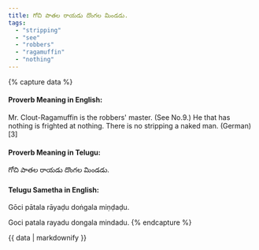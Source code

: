 ```yaml
---
title: గోచి పాతల రాయడు దొంగల మిండడు.
tags:
  - "stripping"
  - "see"
  - "robbers"
  - "ragamuffin"
  - "nothing"
---
```


{% capture data %}
#### Proverb Meaning in English:
Mr. Clout-Ragamuffin is the robbers' master.
(See No.9.)
He that has nothing is frighted at nothing.
There is no stripping a naked man. (German)[3]

#### Proverb Meaning in Telugu:
గోచి పాతల రాయడు దొంగల మిండడు.

#### Telugu Sametha in English:
Gōci pātala rāyaḍu doṅgala miṇḍaḍu.

Goci patala rayadu dongala mindadu.
{% endcapture %}

{{ data | markdownify }}

